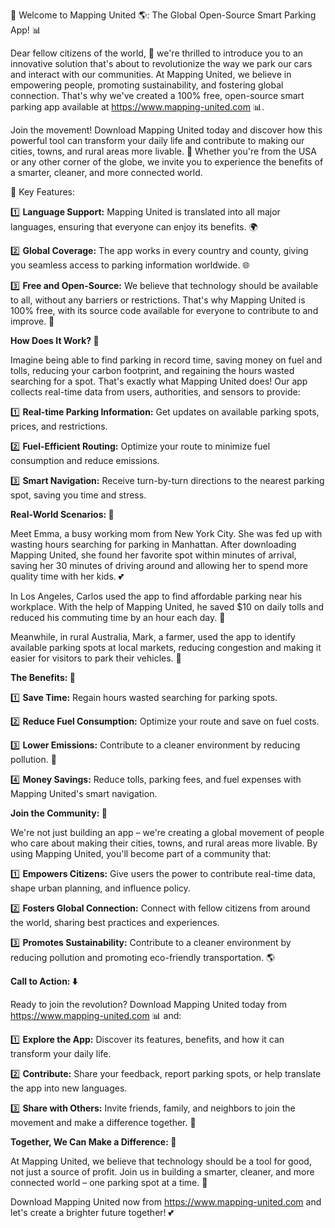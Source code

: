 🚀 Welcome to Mapping United 🌎: The Global Open-Source Smart Parking App! 📊

Dear fellow citizens of the world, 👋 we're thrilled to introduce you to an innovative solution that's about to revolutionize the way we park our cars and interact with our communities. At Mapping United, we believe in empowering people, promoting sustainability, and fostering global connection. That's why we've created a 100% free, open-source smart parking app available at https://www.mapping-united.com 📊.

Join the movement! Download Mapping United today and discover how this powerful tool can transform your daily life and contribute to making our cities, towns, and rural areas more livable. 🌳 Whether you're from the USA or any other corner of the globe, we invite you to experience the benefits of a smarter, cleaner, and more connected world.

🎉 Key Features:

1️⃣ **Language Support:** Mapping United is translated into all major languages, ensuring that everyone can enjoy its benefits. 🌍

2️⃣ **Global Coverage:** The app works in every country and county, giving you seamless access to parking information worldwide. 🌐

3️⃣ **Free and Open-Source:** We believe that technology should be available to all, without any barriers or restrictions. That's why Mapping United is 100% free, with its source code available for everyone to contribute to and improve. 💖

**How Does It Work? 🤔**

Imagine being able to find parking in record time, saving money on fuel and tolls, reducing your carbon footprint, and regaining the hours wasted searching for a spot. That's exactly what Mapping United does! Our app collects real-time data from users, authorities, and sensors to provide:

1️⃣ **Real-time Parking Information:** Get updates on available parking spots, prices, and restrictions.

2️⃣ **Fuel-Efficient Routing:** Optimize your route to minimize fuel consumption and reduce emissions.

3️⃣ **Smart Navigation:** Receive turn-by-turn directions to the nearest parking spot, saving you time and stress.

**Real-World Scenarios: 🌟**

Meet Emma, a busy working mom from New York City. She was fed up with wasting hours searching for parking in Manhattan. After downloading Mapping United, she found her favorite spot within minutes of arrival, saving her 30 minutes of driving around and allowing her to spend more quality time with her kids. 💕

In Los Angeles, Carlos used the app to find affordable parking near his workplace. With the help of Mapping United, he saved $10 on daily tolls and reduced his commuting time by an hour each day. 💸

Meanwhile, in rural Australia, Mark, a farmer, used the app to identify available parking spots at local markets, reducing congestion and making it easier for visitors to park their vehicles. 🌾

**The Benefits: 🌈**

1️⃣ **Save Time:** Regain hours wasted searching for parking spots.

2️⃣ **Reduce Fuel Consumption:** Optimize your route and save on fuel costs.

3️⃣ **Lower Emissions:** Contribute to a cleaner environment by reducing pollution. 🌿

4️⃣ **Money Savings:** Reduce tolls, parking fees, and fuel expenses with Mapping United's smart navigation.

**Join the Community: 👫**

We're not just building an app – we're creating a global movement of people who care about making their cities, towns, and rural areas more livable. By using Mapping United, you'll become part of a community that:

1️⃣ **Empowers Citizens:** Give users the power to contribute real-time data, shape urban planning, and influence policy.

2️⃣ **Fosters Global Connection:** Connect with fellow citizens from around the world, sharing best practices and experiences.

3️⃣ **Promotes Sustainability:** Contribute to a cleaner environment by reducing pollution and promoting eco-friendly transportation. 🌎

**Call to Action: ⬇️**

Ready to join the revolution? Download Mapping United today from https://www.mapping-united.com 📊 and:

1️⃣ **Explore the App:** Discover its features, benefits, and how it can transform your daily life.

2️⃣ **Contribute:** Share your feedback, report parking spots, or help translate the app into new languages.

3️⃣ **Share with Others:** Invite friends, family, and neighbors to join the movement and make a difference together. 🤝

**Together, We Can Make a Difference: 💖**

At Mapping United, we believe that technology should be a tool for good, not just a source of profit. Join us in building a smarter, cleaner, and more connected world – one parking spot at a time. 🌟

Download Mapping United now from https://www.mapping-united.com and let's create a brighter future together! 💕